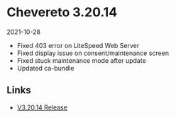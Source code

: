 # Chevereto 3.20.14

2021-10-28

- Fixed 403 error on LiteSpeed Web Server
- Fixed display issue on consent/maintenance screen
- Fixed stuck maintenance mode after update
- Updated ca-bundle

## Links

- [V3.20.14 Release](https://chevereto.com/community/threads/chevereto-v3-20-14.13857/)
